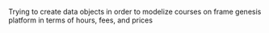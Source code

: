 Trying to create data objects in order to modelize courses on frame genesis platform in terms of hours, fees, and prices

